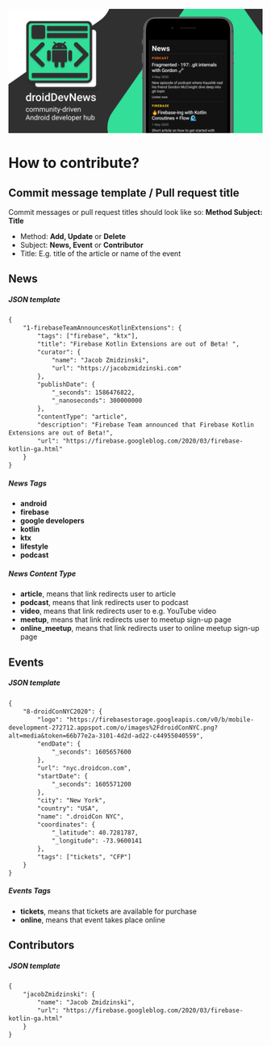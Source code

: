![droidDevNews](./featureGraphic.png)

# How to contribute?

## Commit message template / Pull request title

Commit messages or pull request titles should look like so: **Method Subject: Title**

- Method: **Add, Update** or **Delete**
- Subject: **News, Event** or **Contributor**
- Title: E.g. title of the article or name of the event

## News

##### JSON template
```
{
    "1-firebaseTeamAnnouncesKotlinExtensions": {
        "tags": ["firebase", "ktx"],
        "title": "Firebase Kotlin Extensions are out of Beta! ",
        "curator": {
            "name": "Jacob Zmidzinski",
            "url": "https://jacobzmidzinski.com"
        },
        "publishDate": {
            "_seconds": 1586476822,
            "_nanoseconds": 300000000
        },
        "contentType": "article",
        "description": "Firebase Team announced that Firebase Kotlin Extensions are out of Beta!",
        "url": "https://firebase.googleblog.com/2020/03/firebase-kotlin-ga.html"
    }
}
```

##### News Tags

* **android**
* **firebase**
* **google developers**
* **kotlin**
* **ktx**
* **lifestyle**
* **podcast**

##### News Content Type

* **article**, means that link redirects user to article
* **podcast**, means that link redirects user to podcast
* **video**, means that link redirects user to e.g. YouTube video
* **meetup**, means that link redirects user to meetup sign-up page
* **online_meetup**, means that link redirects user to online meetup sign-up page

## Events

##### JSON template
```
{
    "8-droidConNYC2020": {
        "logo": "https://firebasestorage.googleapis.com/v0/b/mobile-development-272712.appspot.com/o/images%2FdroidConNYC.png?alt=media&token=66b77e2a-3101-4d2d-ad22-c44955040559",
        "endDate": {
            "_seconds": 1605657600
        },
        "url": "nyc.droidcon.com",
        "startDate": {
            "_seconds": 1605571200
        },
        "city": "New York",
        "country": "USA",
        "name": ".droidCon NYC",
        "coordinates": {
            "_latitude": 40.7281787,
            "_longitude": -73.9600141
        },
        "tags": ["tickets", "CFP"]
    }
}
```

##### Events Tags

* **tickets**, means that tickets are available for purchase
* **online**, means that event takes place online

## Contributors

##### JSON template
```
{
    "jacobZmidzinski": {
        "name": "Jacob Zmidzinski",
        "url": "https://firebase.googleblog.com/2020/03/firebase-kotlin-ga.html"
    }
}
```
